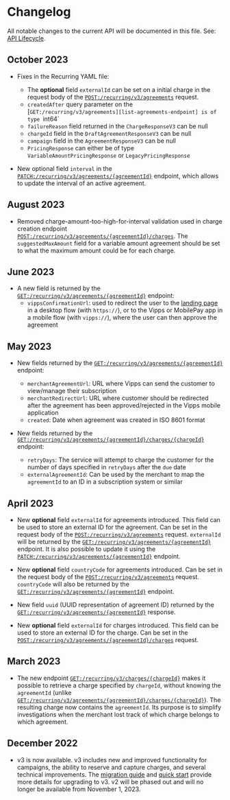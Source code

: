 <!-- START_METADATA
---
title: Recurring API changelog
sidebar_label: Changelog
sidebar_position: 200
pagination_next: null
pagination_prev: null
---
END_METADATA -->

# Changelog

All notable changes to the current API will be documented in this file.
See:
[API Lifecycle](https://developer.vippsmobilepay.com/docs/knowledge-base/api-lifecycle/).

## October 2023

* Fixes in the Recurring YAML file: 
  * The **optional** field `externalId` can be set on a initial charge in the request body of the [`POST:/recurring/v3/agreements`][draft-agreement-endpoint] request.
  * `createdAfter` query parameter on the [`GET:/recurring/v3/agreements][list-agreements-endpoint] is of type `int64`
  * `failureReason` field returned in the `ChargeResponseV3` can be null
  * `chargeId` field in the `DraftAgreementResponseV3` can be null
  * `campaign` field in the `AgreementResponseV3` can be null
  * `PricingResponse` can either be of type `VariableAmountPricingResponse` or `LegacyPricingResponse`
 
* New optional field `interval` in the [`PATCH:/recurring/v3/agreements/{agreementId}`][update-agreement-patch-endpoint] endpoint, 
  which allows to update the interval of an active agreement.

## August 2023

* Removed charge-amount-too-high-for-interval validation used in charge creation endpoint [`POST:/recurring/v3/agreements/{agreementId}/charges`][create-charge-endpoint].
  The `suggestedMaxAmount` field for a variable amount agreement should be set to what the maximum amount could be for each charge.

## June 2023

* A new field is returned by the [`GET:/recurring/v3/agreements/{agreementId}`][fetch-agreement-endpoint] endpoint:
  * `vippsConfirmationUrl`: used to redirect the user to the
    [landing page](https://developer.vippsmobilepay.com/docs/knowledge-base/landing-page/)
    in a desktop flow (with `https://`), or to the Vipps or MobilePay app in a mobile flow (with `vipps://`), where the user can then approve the agreement

## May 2023

* New fields returned by the [`GET:/recurring/v3/agreements/{agreementId}`][fetch-agreement-endpoint] endpoint:
  * `merchantAgreementUrl`: URL where Vipps can send the customer to view/manage their subscription
  * `merchantRedirectUrl`: URL where customer should be redirected after the agreement has been approved/rejected in the Vipps mobile application
  * `created`: Date when agreement was created in ISO 8601 format

* New fields returned by the [`GET:/recurring/v3/agreements/{agreementId}/charges/{chargeId}`](https://developer.vippsmobilepay.com/api/recurring/#tag/Charge-v3-endpoints/operation/FetchChargeV3) endpoint:
  * `retryDays`: The service will attempt to charge the customer for the number of days specified in `retryDays` after the `due` date
  * `externalAgreementId`: Can be used by the merchant to map the `agreementId` to an ID in a subscription system or similar

## April 2023

* New **optional** field `externalId` for agreements introduced. This field can be used to store an external ID for the agreement. Can be set in the request body of the [`POST:/recurring/v3/agreements`][draft-agreement-endpoint] request. `externalId` will be returned by the [`GET:/recurring/v3/agreements/{agreementId}`][fetch-agreement-endpoint] endpoint. It is also possible to update it using the [`PATCH:/recurring/v3/agreements/{agreementId}`][update-agreement-patch-endpoint] endpoint.

* New **optional** field `countryCode` for agreements introduced. Can be set in the request body of the [`POST:/recurring/v3/agreements`][draft-agreement-endpoint] request. `countryCode` will also be returned by the [`GET:/recurring/v3/agreements/{agreementId}`][fetch-agreement-endpoint] endpoint.

* New field `uuid` (UUID representation of agreement ID) returned by the [`GET:/recurring/v3/agreements/{agreementId}`][fetch-agreement-endpoint] response.

* New **optional** field `externalId` for charges introduced. This field can be used to store an external ID for the charge. Can be set in the [`POST:/recurring/v3/agreements/{agreementId}/charges`][draft-agreement-endpoint] request.

## March 2023

* The new endpoint [`GET:/recurring/v3/charges/{chargeId}`](https://developer.vippsmobilepay.com/api/recurring/#tag/Charge-v3-endpoints/operation/FetchChargeByIdV3) makes it possible to retrieve a charge specified by `chargeId`, without knowing the `agreementId` (unlike [`GET:/recurring/v3/agreements/{agreementId}/charges/{chargeId}`](https://developer.vippsmobilepay.com/api/recurring/#tag/Charge-v3-endpoints/operation/FetchChargeV3)). The resulting charge now contains the `agreementId`. Its purpose is to simplify investigations when the merchant lost track of which charge belongs to which agreement.

## December 2022

* v3 is now available. v3 includes new and improved functionality for campaigns, the ability to reserve and capture charges, and several technical improvements. The [migration guide](https://developer.vippsmobilepay.com/docs/APIs/recurring-api/v2-to-v3-migration-guide/) and [quick start](https://developer.vippsmobilepay.com/docs/APIs/recurring-api/recurring-api-quick-start/) provide more details for upgrading to v3.  v2 will be phased out and will no longer be available from November 1, 2023.

[fetch-agreement-endpoint]: https://developer.vippsmobilepay.com/api/recurring#tag/Agreement-v3-endpoints/operation/FetchAgreementV3
[list-agreements-endpoint]: https://developer.vippsmobilepay.com/api/recurring/#tag/Agreement-v3-endpoints/operation/ListAgreementsV3
[get-charge-by-id]: https://developer.vippsmobilepay.com/api/recurring#tag/Charge-v3-endpoints/operation/FetchChargeByIdV3
[draft-agreement-endpoint]: https://developer.vippsmobilepay.com/api/recurring#tag/Agreement-v3-endpoints/operation/DraftAgreementV3
[create-charge-endpoint]: https://developer.vippsmobilepay.com/api/recurring#tag/Charge-v3-endpoints/operation/CreateChargeV3
[update-agreement-patch-endpoint]: https://developer.vippsmobilepay.com/api/recurring#tag/Agreement-v3-endpoints/operation/UpdateAgreementPatchV3
